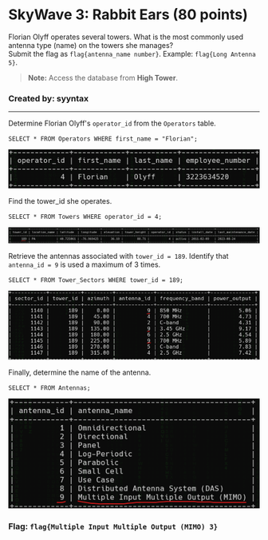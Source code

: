 <h1> SkyWave 3: Rabbit Ears (80 points)</h1>
<p> Florian Olyff operates several towers. What is the most commonly used antenna type (name) on the towers she manages?<br>Submit the flag as <code>flag{antenna_name number}</code>. Example: <code>flag{Long Antenna 5}</code>.</p>
<blockquote><strong>Note:</strong> Access the database from <b>High Tower</b>.</blockquote>
<h3> Created by: <b>syyntax</b></h3>
<hr>
<p>Determine Florian Olyff's <code>operator_id</code> from the <code>Operators</code> table.</p>

```query
SELECT * FROM Operators WHERE first_name = "Florian";
```
<img src="../imgs/sky7.png">
<p>Find the tower_id she operates.</p>

```query
SELECT * FROM Towers WHERE operator_id = 4;
```
<img src="../imgs/sky7-1.png">
<p>Retrieve the antennas associated with <code>tower_id = 189</code>. Identify that <code>antenna_id = 9</code> is used a maximum of 3 times.</p>

```query
SELECT * FROM Tower_Sectors WHERE tower_id = 189;
```
<img src="../imgs/sky7-2.png">
<p>Finally, determine the name of the antenna.</p>

```query
SELECT * FROM Antennas;
```
<img src="../imgs/sky7-3.png">

<h3>Flag: <code>flag{Multiple Input Multiple Output (MIMO) 3}</code></h3>
